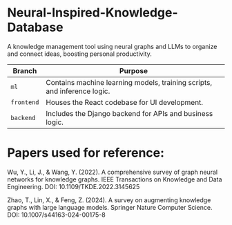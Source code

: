 # Neural-Inspired-Knowledge-Database
A knowledge management tool using neural graphs and LLMs to organize and connect ideas, boosting personal productivity.

| **Branch**    | **Purpose**                                                                 |
|---------------|-----------------------------------------------------------------------------|
| `ml`          | Contains machine learning models, training scripts, and inference logic.   |
| `frontend`    | Houses the React codebase for UI development.                              |
| `backend`     | Includes the Django backend for APIs and business logic.                   |

# Papers used for reference:
Wu, Y., Li, J., & Wang, Y. (2022). A comprehensive survey of graph neural networks for knowledge graphs. IEEE Transactions on Knowledge and Data Engineering. DOI: 10.1109/TKDE.2022.3145625

Zhao, T., Lin, X., & Feng, Z. (2024). A survey on augmenting knowledge graphs with large language models. Springer Nature Computer Science. DOI: 10.1007/s44163-024-00175-8
